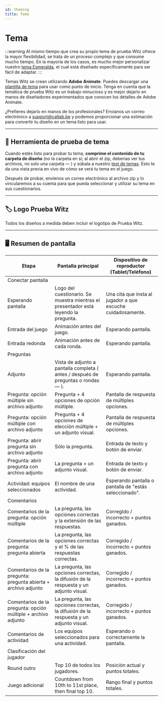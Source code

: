 ```yaml
---
id: theming
title: Tema
---
```


# Tema

:::warning
Al mismo tiempo que crea su propio tema de prueba Witz ofrece la mayor flexibilidad, se trata de un proceso complejo y que consume mucho tiempo. En la mayoría de los casos, es mucho mejor personalizar nuestro [tema Esmeralda](011-emerald-theme.md), el cual está diseñado específicamente para ser fácil de adaptar.
:::

Temas Witz se crean utilizando **Adobe Animate**. Puedes descargar una [plantilla de tema](https://themes.quizwitz.com/empty/quizwitz-empty-theme.zip) para usar como punto de inicio. Tenga en cuenta que la temática de prueba Witz es un trabajo minucioso y es mejor dejarlo en manos de diseñadores experimentados que conocen los detalles de Adobe Animate.

¿Prefieres dejarlo en manos de los profesionales? Envíanos un correo electrónico a [support@catlab.be](mailto:support@catlab.be) y podemos proporcionar una estimación para convertir tu diseño en un tema listo para usar.

---

## 🧪 Herramienta de prueba de tema

Cuando estés listo para probar tu tema, **comprime el contenido de tu carpeta de diseño** (no la carpeta en sí; al abrir el zip, deberías ver tus archivos, no solo una carpeta — ) y súbala a nuestro [test de temas](https://themes.quizwitz.com/). Esto te da una vista previa en vivo de cómo se verá tu tema en el juego.

Después de probar, envíenos un correo electrónico al archivo zip y lo vincularemos a su cuenta para que pueda seleccionar y utilizar su tema en sus cuestionarios.

---

## 🏷️ Logo Prueba Witz

Todos los diseños a medida deben incluir el logotipo de Prueba Witz.

---

## 🖥️ Resumen de pantalla

| Etapa                                                                          | Pantalla principal                                                                                                   | Dispositivo de reproductor (Tablet/Teléfono)             |
| ------------------------------------------------------------------------------ | -------------------------------------------------------------------------------------------------------------------- | --------------------------------------------------------------------------- |
| Conectar pantalla                                                              |                                                                                                                      |                                                                             |
| Esperando pantalla                                                             | Logo del cuestionario. Se muestra mientras el presentador está leyendo la pregunta.  | Una cita que insta al jugador a que escuche cuidadosamente. |
| Entrada del juego                                                              | Animación antes del juego.                                                                           | Esperando pantalla.                                         |
| Entrada redonda                                                                | Animación antes de cada ronda.                                                                       | Esperando pantalla.                                         |
| Preguntas                                                                      |                                                                                                                      |                                                                             |
| Adjunto                                                                        | Vista de adjunto a pantalla completa ( antes / después de preguntas o rondas — ). | Esperando pantalla.                                         |
| Pregunta: opción múltiple sin archivo adjunto                  | Pregunta + 4 opciones de opción múltiple.                                                            | Pantalla de respuesta de múltiples opciones.                |
| Pregunta: opción múltiple con archivo adjunto                  | Pregunta + 4 opciones de elección múltiple + un adjunto visual.                                      | Pantalla de respuesta de múltiples opciones.                |
| Pregunta: abrir pregunta sin archivo adjunto                   | Sólo la pregunta.                                                                                    | Entrada de texto y botón de enviar.                         |
| Pregunta: abrir pregunta con archivo adjunto                   | La pregunta + un adjunto visual.                                                                     | Entrada de texto y botón de enviar.                         |
| Actividad: equipos seleccionados                               | El nombre de una actividad.                                                                          | Esperando pantalla o pantalla de "estás seleccionado".      |
| Comentarios                                                                    |                                                                                                                      |                                                                             |
| Comentarios de la pregunta: opción múltiple                    | La pregunta, las opciones correctas y la extensión de las respuestas.                                | Corregido / incorrecto + puntos ganados.                    |
| Comentarios de la pregunta: pregunta abierta                   | La pregunta, las opciones correctas y el % de las respuestas correctas.                              | Corregido / incorrecto + puntos ganados.                    |
| Comentarios de la pregunta: pregunta abierta + archivo adjunto | La pregunta, las opciones correctas, la difusión de la respuesta y un adjunto visual.                | Corregido / incorrecto + puntos ganados.                    |
| Comentarios de la pregunta: opción múltiple + archivo adjunto  | La pregunta, las opciones correctas, la difusión de la respuesta y un adjunto visual.                | Corregido / incorrecto + puntos ganados.                    |
| Comentarios de actividad                                                       | Los equipos seleccionados para una actividad.                                                        | Esperando o correctamente la pantalla.                      |
| Clasificación del jugador                                                      |                                                                                                                      |                                                                             |
| Round outro                                                                    | Top 10 de todos los jugadores.                                                                       | Posición actual y puntos totales.                           |
| Juego adicional                                                                | Countdown from 10th to 11st place, then final top 10.                                                | Rango final y puntos totales.                               |
